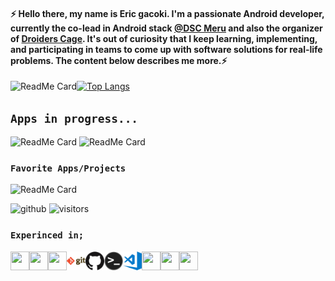 #### :zap: Hello there, my name is Eric gacoki. I'm a passionate Android developer, currently the co-lead in Android stack [@DSC Meru](https://twitter.com/DscMeru) and also the organizer of [Droiders Cage](https://github.com/droiders-cage). It's out of curiosity that I keep learning, implementing, and participating in teams to come up with software solutions for real-life problems. The content below describes me more.:zap:

<!--
**Ericgacoki/Ericgacoki** is a ✨ _special_ ✨ repository because its `README.md` (this file) appears on your profile.

Here are some ideas to get you started:

- 🔭 I’m currently working on...
- 🌱 I’m currently learning ...
- 👯 I’m looking to collaborate on..
- 🤔 I’m looking for help with ...
- 💬 Ask me about...
- 📫 How to reach me: .
- 😄 Pronouns:
- ⚡ Fun facts:
 -->
 
![ReadMe Card](https://github-readme-stats.codestackr.vercel.app/api?username=Ericgacoki&show_icons=true&theme=radical)[![Top Langs](https://github-readme-stats.vercel.app/api/top-langs/?username=Ericgacoki&layout=compact&theme=radical)](https://github.com/Ericgacoki/)

## `Apps in progress...`

![ReadMe Card](https://github-readme-stats.vercel.app/api/pin/?username=Ericgacoki&repo=Pro-notes&theme=cobalt)
![ReadMe Card](https://github-readme-stats.vercel.app/api/pin/?username=Ericgacoki&repo=Sudofy&theme=cobalt)

### `Favorite Apps/Projects`

![ReadMe Card](https://github-readme-stats.vercel.app/api/pin/?username=Ericgacoki&repo=uscc-test-record&theme=merko)

![github](https://img.shields.io/github/followers/Ericgacoki?style=plastic)
![visitors](https://visitor-badge.glitch.me/badge?page_id=page.id)


### `Experinced in;`

<img align="left" width="30px" height="30px" src="https://user-images.githubusercontent.com/54077752/98839341-772a9980-2456-11eb-81fd-7eccd5fdc6ee.png" />

<img align="left" width="30px" height="30px" src="https://user-images.githubusercontent.com/54077752/98841391-19e41780-2459-11eb-96c8-ab2640450a4d.png" />
<img align="left" width="30px" height="30px" src="https://user-images.githubusercontent.com/54077752/98841689-895a0700-2459-11eb-8031-cdaef6c18b96.png" />

<img align="left" alt="Git" width="30px" src="https://raw.githubusercontent.com/github/explore/80688e429a7d4ef2fca1e82350fe8e3517d3494d/topics/git/git.png" />

<img align="left" alt="GitHub" width="30px" src="https://raw.githubusercontent.com/github/explore/78df643247d429f6cc873026c0622819ad797942/topics/github/github.png" />

<img align="left" alt="Terminal" width="30px" src="https://raw.githubusercontent.com/github/explore/80688e429a7d4ef2fca1e82350fe8e3517d3494d/topics/terminal/terminal.png" />

<img align="left" alt="Visual Studio Code" width="30px" src="https://raw.githubusercontent.com/github/explore/80688e429a7d4ef2fca1e82350fe8e3517d3494d/topics/visual-studio-code/visual-studio-code.png" />

<img align="left" width="30px" height="30px" src="https://user-images.githubusercontent.com/54077752/98841377-13ee3680-2459-11eb-88b9-1fb6437b8c29.png" />
<img align="left" width="30px" height="30px" src="https://user-images.githubusercontent.com/54077752/98842684-fde17580-245a-11eb-97b7-c8ec75a88f58.png" />
<img align="left" width="30px" height="30px" src="https://user-images.githubusercontent.com/54077752/98843138-9a0b7c80-245b-11eb-81c5-11ea4514a62c.png" />
